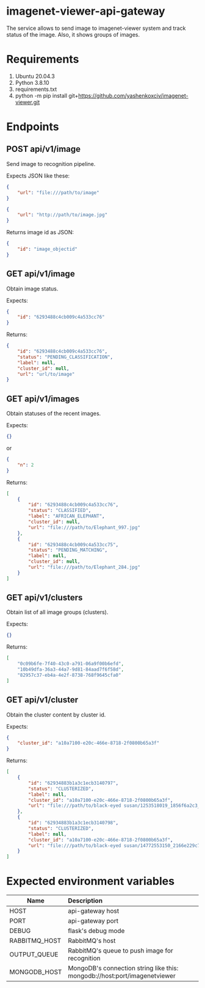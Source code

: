 # imagenet-viewer-api-gateway

The service allows to send image to imagenet-viewer system and track status of the image.
Also, it shows groups of images.

# Requirements

1. Ubuntu 20.04.3
2. Python 3.8.10
3. requirements.txt
4. python -m pip install git+https://github.com/yashenkoxciv/imagenet-viewer.git

# Endpoints
## POST api/v1/image

Send image to recognition pipeline.

Expects JSON like these:
```json
{
    "url": "file:///path/to/image"
}
```
```json
{
    "url": "http://path/to/image.jpg"
}
```

Returns image id as JSON:
```json
{
    "id": "image_objectid"
}
```

## GET api/v1/image

Obtain image status.

Expects:
```json
{
    "id": "6293488c4cb009c4a533cc76"
}
```

Returns:

```json
{
    "id": "6293488c4cb009c4a533cc76",
    "status": "PENDING_CLASSIFICATION",
    "label": null,
    "cluster_id": null,
    "url": "url/to/image"
}
```

## GET api/v1/images

Obtain statuses of the recent images.

Expects:
```json
{}
```
or
```json
{
    "n": 2
}
```

Returns:
```json
[
    {
        "id": "6293488c4cb009c4a533cc76",
        "status": "CLASSIFIED",
        "label": "AFRICAN_ELEPHANT",
        "cluster_id": null,
        "url": "file:///path/to/Elephant_997.jpg"
    },
    {
        "id": "6293488c4cb009c4a533cc75",
        "status": "PENDING_MATCHING",
        "label": null,
        "cluster_id": null,
        "url": "file:///path/to/Elephant_284.jpg"
    }
]
```

## GET api/v1/clusters

Obtain list of all image groups (clusters).

Expects:
```json
{}
```

Returns:
```json
[
    "0c09b6fe-7f40-43c0-a791-06a9f00b6efd",
    "10b49dfa-36a3-44a7-9d81-84aad7f6f58d",
    "82957c37-eb4a-4e2f-8738-768f9645cfa0"
]
```

## GET api/v1/cluster

Obtain the cluster content by cluster id.

Expects:
```json
{
    "cluster_id": "a10a7100-e20c-466e-8718-2f0800b65a3f"
}
```

Returns:
```json
[
    {
        "id": "62934883b1a3c1ecb3140797",
        "status": "CLUSTERIZED",
        "label": null,
        "cluster_id": "a10a7100-e20c-466e-8718-2f0800b65a3f",
        "url": "file:///path/to/black-eyed susan/1253518019_1856f6a2c3_c.jpg"
    },
    {
        "id": "62934883b1a3c1ecb3140798",
        "status": "CLUSTERIZED",
        "label": null,
        "cluster_id": "a10a7100-e20c-466e-8718-2f0800b65a3f",
        "url": "file:///path/to/black-eyed susan/14772553150_2166e229c7_c.jpg"
    }
]
```

# Expected environment variables

| Name           | Description                                                               |
|----------------|:--------------------------------------------------------------------------|
| HOST           | api-gateway host                                                          |
| PORT           | api-gateway port                                                          |
| DEBUG          | flask's debug mode                                                        |
| RABBITMQ_HOST  | RabbitMQ's host                                                           |
| OUTPUT_QUEUE   | RabbitMQ's queue to push image for recognition                            |
| MONGODB_HOST   | MongoDB's connection string like this: mongodb://host:port/imagenetviewer |


